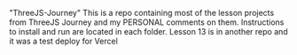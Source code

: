 "ThreeJS-Journey" 
This is a repo containing most of the lesson projects from ThreeJS Journey and my PERSONAL comments on them.
Instructions to install and run are located in each folder.
Lesson 13 is in another repo and it was a test deploy for Vercel
